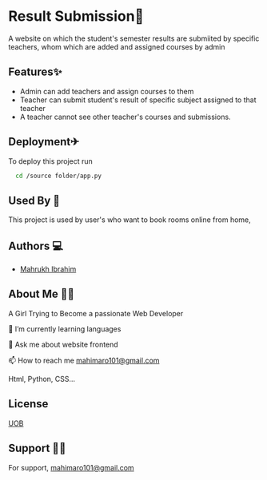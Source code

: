   # Result Submission📜
  A website on which the student's semester results are submiited by specific teachers, whom which are added and assigned courses by admin


## Features✨

- Admin can add teachers and assign courses to them
- Teacher can submit student's result of specific subject assigned to that teacher
- A teacher cannot see other teacher's courses and submissions.


  
## Deployment✈

To deploy this project run

```bash
  cd /source folder/app.py
```

  
## Used By 💯

This project is used by user's who want to book rooms online from home,

  
## Authors 💻

- [Mahrukh Ibrahim](https://github.com/mahrukh123484)

  
##  About Me 🙋‍♀️
A Girl Trying to Become a passionate Web Developer

  🌱 I’m currently learning languages

💬 Ask me about website frontend

📫 How to reach me mahimaro101@gmail.com

 Html, Python, CSS... 
## License

[UOB](https://Uob.edu.pk)

  
## Support 🏋️‍♀️

For support, mahimaro101@gmail.com

  
